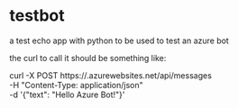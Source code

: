 # testbot
a test echo app with python to be used to test an azure bot

the curl to call it should be something like:

curl -X POST https://<your-app-service-name>.azurewebsites.net/api/messages \
  -H "Content-Type: application/json" \
  -d '{"text": "Hello Azure Bot!"}'